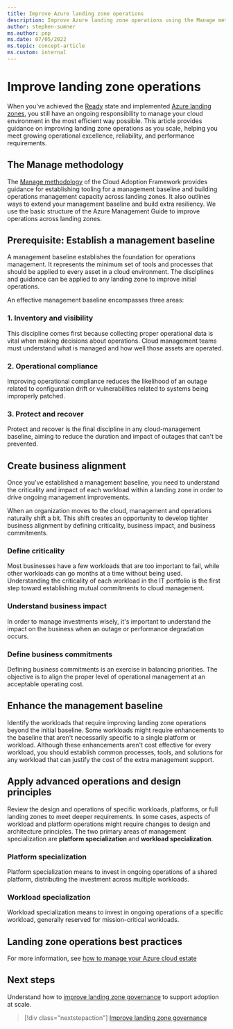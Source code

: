 ```yaml
---
title: Improve Azure landing zone operations
description: Improve Azure landing zone operations using the Manage methodology from the Microsoft Cloud Adoption Framework.
author: stephen-sumner
ms.author: pnp
ms.date: 07/05/2022
ms.topic: concept-article
ms.custom: internal
---
```


# Improve landing zone operations

When you've achieved the [Ready](../index.md) state and implemented [Azure landing zones](../landing-zone/index.md), you still have an ongoing responsibility to manage your cloud environment in the most efficient way possible. This article provides guidance on improving landing zone operations as you scale, helping you meet growing operational excellence, reliability, and performance requirements.

## The Manage methodology

The [Manage methodology](../../manage/index.md) of the Cloud Adoption Framework provides guidance for establishing tooling for a management baseline and building operations management capacity across landing zones. It also outlines ways to extend your management baseline and build extra resiliency. We use the basic structure of the Azure Management Guide to improve operations across landing zones.

## Prerequisite: Establish a management baseline

A management baseline establishes the foundation for operations management. It represents the minimum set of tools and processes that should be applied to every asset in a cloud environment. The disciplines and guidance can be applied to any landing zone to improve initial operations.

An effective management baseline encompasses three areas:

### 1. Inventory and visibility

This discipline comes first because collecting proper operational data is vital when making decisions about operations. Cloud management teams must understand what is managed and how well those assets are operated.

### 2. Operational compliance

Improving operational compliance reduces the likelihood of an outage related to configuration drift or vulnerabilities related to systems being improperly patched.

### 3. Protect and recover

Protect and recover is the final discipline in any cloud-management baseline, aiming to reduce the duration and impact of outages that can't be prevented. 

## Create business alignment

Once you've established a management baseline, you need to understand the criticality and impact of each workload within a landing zone in order to drive ongoing management improvements.

When an organization moves to the cloud, management and operations naturally shift a bit. This shift creates an opportunity to develop tighter business alignment by defining criticality, business impact, and business commitments.

### Define criticality

Most businesses have a few workloads that are too important to fail, while other workloads can go months at a time without being used. Understanding the criticality of each workload in the IT portfolio is the first step toward establishing mutual commitments to cloud management.

### Understand business impact

In order to manage investments wisely, it's important to understand the impact on the business when an outage or performance degradation occurs.

### Define business commitments

Defining business commitments is an exercise in balancing priorities. The objective is to align the proper level of operational management at an acceptable operating cost.

## Enhance the management baseline

Identify the workloads that require improving landing zone operations beyond the initial baseline. Some workloads might require enhancements to the baseline that aren't necessarily specific to a single platform or workload. Although these enhancements aren't cost effective for every workload, you should establish common processes, tools, and solutions for any workload that can justify the cost of the extra management support.

## Apply advanced operations and design principles

Review the design and operations of specific workloads, platforms, or full landing zones to meet deeper requirements. In some cases, aspects of workload and platform operations might require changes to design and architecture principles. The two primary areas of management specialization are **platform specialization** and **workload specialization**.

### Platform specialization

Platform specialization means to invest in ongoing operations of a shared platform, distributing the investment across multiple workloads.

### Workload specialization

Workload specialization means to invest in ongoing operations of a specific workload, generally reserved for mission-critical workloads.

## Landing zone operations best practices

For more information, see [how to manage your Azure cloud estate](../../manage/index.md)

## Next steps

Understand how to [improve landing zone governance](./landing-zone-governance.md) to support adoption at scale.

> [!div class="nextstepaction"]
> [Improve landing zone governance](./landing-zone-governance.md)
